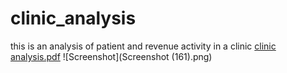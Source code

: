 # clinic_analysis
this is an analysis of patient and revenue activity in a clinic
[clinic analysis.pdf](https://github.com/chidijacob/clinic_analysis/files/11542574/clinic.analysis.pdf)
![Screenshot](Screenshot (161).png)
